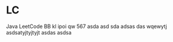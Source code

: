 # LC
Java LeetCode BB
kl
ipoi
    qw
567
asda
asd
sda
adsas
das
wqewytj
asdsatyjtyjtyjt
asdas
asdsa
